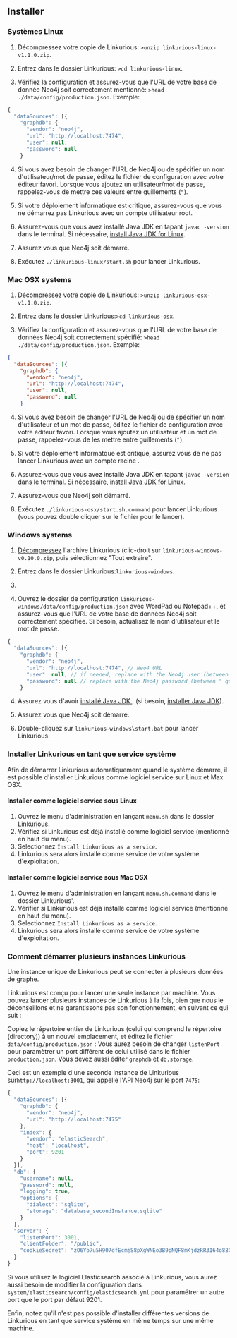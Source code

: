 ## Installer

### Systèmes Linux

1. Décompressez votre copie de Linkurious:
`>unzip linkurious-linux-v1.1.0.zip`.

2. Entrez dans le dossier Linkurious: `>cd linkurious-linux`.

3. Vérifiez la configuration et assurez-vous que l'URL de votre base de donnée Neo4j soit correctement mentionné: `>head ./data/config/production.json`. Exemple:
```JavaScript
{
  "dataSources": [{
    "graphdb": {
      "vendor": "neo4j",
      "url": "http://localhost:7474",
      "user": null,
      "password": null
    }
```

4. Si vous avez besoin de changer l'URL de Neo4j ou de spécifier un nom d'utilisateur/mot de passe, éditez le fichier de configuration avec votre éditeur favori. Lorsque vous ajoutez un utilisateur/mot de passe, rappelez-vous de mettre ces valeurs entre guillements (`"`).

5. Si votre déploiement informatique est critique, assurez-vous que vous ne démarrez pas Linkurious avec un compte utilisateur root.

6. Assurez-vous que vous avez installé Java JDK en tapant `javac -version` dans le terminal. Si nécessaire, [install Java JDK for Linux](https://docs.oracle.com/javase/7/docs/webnotes/install/linux/linux-jdk.html).

7. Assurez vous que Neo4j soit démarré.

8. Exécutez `./linkurious-linux/start.sh` pour lancer Linkurious.

### Mac OSX systems

1. Décompressez votre copie de Linkurious:
`>unzip linkurious-osx-v1.1.0.zip`.

2. Entrez dans le dossier Linkurious:`>cd linkurious-osx`.

3. Vérifiez la configuration et assurez-vous que l'URL de votre base de données Neo4j soit correctement spécifié: `>head ./data/config/production.json`. Exemple:
```JSON
{
  "dataSources": [{
    "graphdb": {
      "vendor": "neo4j",
      "url": "http://localhost:7474",
      "user": null,
      "password": null
    }
```

4. Si vous avez besoin de changer l'URL de Neo4j ou de spécifier un nom d'utilisateur et un mot de passe, éditez le fichier de configuration avec votre éditeur favori. Lorsque vous ajoutez un utilisateur et un mot de passe, rappelez-vous de les mettre entre guillements (`"`).

5. Si votre déploiement informatque est critique, assurez vous de ne pas lancer Linkurious avec un compte racine .

6. Assurez-vous que vous avez installé Java JDK en tapant `javac -version` dans le terminal. Si nécessaire, [install Java JDK for Linux](https://docs.oracle.com/javase/7/docs/webnotes/install/linux/linux-jdk.html).

7. Assurez-vous que Neo4j soit démarré.

8. Exécutez `./linkurious-osx/start.sh.command` pour lancer  Linkurious (vous pouvez double cliquer sur le fichier pour le lancer).

### Windows systems

1. [Décompressez](http://customize.org/help/How_To_Unzip_A_File) l'archive Linkurious (clic-droit sur `linkurious-windows-v0.10.0.zip`, puis sélectionnez "Tout extraire".

2. Entrez dans le dossier Linkurious:`linkurious-windows`.
3. 
3. Ouvrez le dossier de configuration `linkurious-windows/data/config/production.json` avec WordPad ou Notepad++, et assurez-vous que l'URL de votre base de données Neo4j soit correctement spécifiée. Si besoin, actualisez le nom d'utilisateur et le mot de passe. 
```JavaScript
{
  "dataSources": [{
    "graphdb": {
      "vendor": "neo4j",
      "url": "http://localhost:7474", // Neo4 URL
      "user": null, // if needed, replace with the Neo4j user (between " quotes) 
      "password": null // replace with the Neo4j password (between " quotes) 
    }
```

4. Assurez vous d'avoir [installé Java JDK ](https://www.java.com/en/download/help/version_manual.xml). (si besoin, [installer Java JDK](http://docs.oracle.com/cd/E19182-01/820-7851/inst_cli_jdk_javahome_t/index.html)).

5. Assurez vous que Neo4j soit démarré.

6. Double-cliquez sur `linkurious-windows\start.bat` pour lancer Linkurious.


### Installer Linkurious en tant que service système
Afin de démarrer Linkurious automatiquement quand le système démarre, il est possible d'installer Linkurious comme logiciel service sur Linux et Max OSX.


#### Installer comme logiciel service sous Linux 

1. Ouvrez le menu d'administration en lançant `menu.sh` dans le dossier Linkurious.
2. Vérifiez si Linkurious est déjà installé comme logiciel service (mentionné en haut du menu).
3. Selectionnez `Install Linkurious as a service`.
4. Linkurious sera alors installé comme service de votre système d'exploitation.

#### Installer comme logiciel service sous Mac OSX

1. Ouvrez le menu d'administration en lançant `menu.sh.command` dans le dossier  Linkurious'.
2. Vérifier si Linkurious est déjà installé comme logiciel service (mentionné en haut du menu).
3. Selectionnez `Install Linkurious as a service`.
4. Linkurious sera alors installé comme service de votre système d'exploitation.

### Comment démarrer plusieurs instances Linkurious 

<div class="alert alert-info">
  Une instance unique de Linkurious peut se connecter à plusieurs données de graphe. 
</div>

Linkurious est conçu pour lancer une seule instance par machine. Vous pouvez lancer plusieurs instances de Linkurious à la fois, bien que nous le déconseillons et ne garantissons pas son fonctionnement, en suivant ce qui suit :

Copiez le répertoire entier de Linkurious (celui qui comprend le répertoire (directory)) à un nouvel emplacement, et éditez le fichier `data/config/production.json` :
Vous aurez besoin de changer ``listenPort`` pour paramètrer un port différent de celui utilisé dans le fichier `production.json`. Vous devez aussi éditer  `graphdb` et `db.storage`.

Ceci est un exemple d'une seconde instance de Linkurious sur`http://localhost:3001`, qui appelle l'API Neo4j sur le port `7475`:

```JavaScript
{
  "dataSources": [{
    "graphdb": {
      "vendor": "neo4j",
      "url": "http://localhost:7475"
    },
    "index": {
      "vendor": "elasticSearch",
      "host": "localhost",
      "port": 9201
    }
  }],
  "db": {
    "username": null,
    "password": null,
    "logging": true,
    "options": {
      "dialect": "sqlite",
      "storage": "database_secondInstance.sqlite"
    }
  },
  "server": {
    "listenPort": 3001,
    "clientFolder": "/public",
    "cookieSecret": "zO6Yb7u5H907dfEcmjS8pXgWNEo3B9pNQF8mKjdzRR3I64o88GrGLWEjqNq1Yx5"
  }
}
```

Si vous utilisez le logiciel Elasticsearch associé à Linkurious, vous aurez aussi besoin de modifier la configuration dans `system/elasticsearch/config/elasticsearch.yml` pour paramétrer un autre port que le port par défaut 9201. 

Enfin, notez qu'il n'est pas possible d'installer différentes versions de Linkurious en tant que  service système en même temps sur une même machine.


